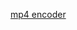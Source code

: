 [mp4 encoder](https://www.jianshu.com/p/f3b2813dfa7a?utm_campaign=maleskine&utm_content=note&utm_medium=seo_notes&utm_source=recommendation)